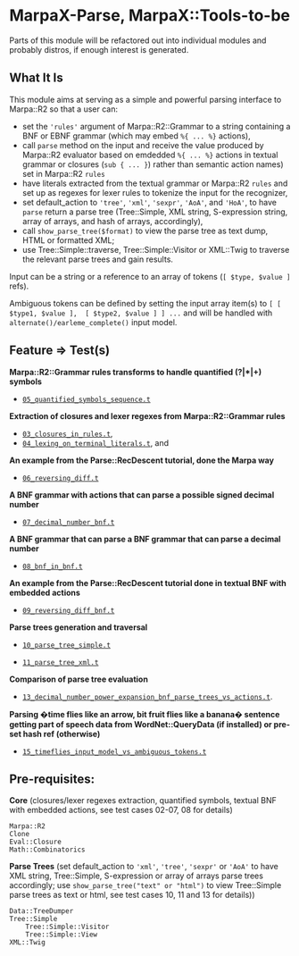 MarpaX-Parse, MarpaX::Tools-to-be
=================================

Parts of this module will be refactored out into individual modules and probably distros, if enough interest is generated.

What It Is
----------

This module aims at serving as a simple and powerful parsing interface to Marpa::R2 so that a user can:

* set the `'rules'` argument of Marpa::R2::Grammar to a string containing a BNF or EBNF grammar (which may embed `%{ ... %}` actions), 
* call `parse` method on the input and receive the value produced by Marpa::R2 evaluator based on emdedded `%{ ... %}` actions in textual grammar or closures (`sub { ... }`) rather than semantic action names) set in Marpa::R2 `rules`
* have literals extracted from the textual grammar or Marpa::R2 `rules` and set up as regexes  for lexer rules to tokenize the input for the recognizer, 
* set default_action to `'tree'`, `'xml'`, `'sexpr'`, `'AoA'`, and `'HoA'`, to have `parse` return a parse tree (Tree::Simple, XML string, S-expression string, array of arrays, and hash of arrays, accordingly), 
* call `show_parse_tree($format)` to view the parse tree as text dump, HTML or formatted XML;
* use Tree::Simple::traverse, Tree::Simple::Visitor or XML::Twig to traverse the relevant parse trees and gain results.

Input can be a string or a reference to an array of tokens (`[ $type, $value ]` refs). 

Ambiguous tokens can be defined by setting the input array item(s) to 
`[ [ $type1, $value ],  [ $type2, $value ] ] ...` and will be handled with 
`alternate()/earleme_complete()` input model.

Feature => Test(s)
------------------

**Marpa::R2::Grammar rules transforms to handle quantified (?|*|+) symbols**

-	[`05_quantified_symbols_sequence.t`](https://github.com/rns/MarpaX-Parse/blob/master/t/05_quantified_symbols_sequence.t)

**Extraction of closures and lexer regexes from Marpa::R2::Grammar rules**

-	[`03_closures_in_rules.t`](https://github.com/rns/MarpaX-Parse/blob/master/t/03_closures_in_rules.t),
-	[`04_lexing_on_terminal_literals.t`](https://github.com/rns/MarpaX-Parse/blob/master/t/04_lexing_on_terminal_literals.t), and

**An example from the Parse::RecDescent tutorial, done the Marpa way**

-	[`06_reversing_diff.t`](https://github.com/rns/MarpaX-Parse/blob/master/t/06_reversing_diff.t)

**A BNF grammar with actions that can parse a possible signed decimal number**

-	[`07_decimal_number_bnf.t`](https://github.com/rns/MarpaX-Parse/blob/master/t/07_decimal_number_bnf.t)

**A BNF grammar that can parse a BNF grammar that can parse a decimal number**

-	[`08_bnf_in_bnf.t`](https://github.com/rns/MarpaX-Parse/blob/master/t/08_bnf_in_bnf.t)

**An example from the Parse::RecDescent tutorial done in textual BNF with embedded actions**

-	[`09_reversing_diff_bnf.t`](https://github.com/rns/MarpaX-Parse/blob/master/t/09_reversing_diff_bnf.t)

**Parse trees generation and traversal**

-	[`10_parse_tree_simple.t`](https://github.com/rns/MarpaX-Parse/blob/master/t/10_parse_tree_simple.t)

-	[`11_parse_tree_xml.t`](https://github.com/rns/MarpaX-Parse/blob/master/t/11_parse_tree_xml.t)

**Comparison of parse tree evaluation**

-	[`13_decimal_number_power_expansion_bnf_parse_trees_vs_actions.t`](https://github.com/rns/MarpaX-Parse/blob/master/t/13_decimal_number_power_expansion_bnf_parse_trees_vs_actions.t).

**Parsing �time flies like an arrow, bit fruit flies like a banana� sentence getting part of speech data from WordNet::QueryData (if installed) or pre-set hash ref (otherwise)**

-	[`15_timeflies_input_model_vs_ambiguous_tokens.t`](https://github.com/rns/MarpaX-Parse/blob/master/t/15_timeflies_input_model_vs_ambiguous_tokens.t)

Pre-requisites:
---------------

**Core** (closures/lexer regexes extraction, quantified symbols, textual BNF with embedded actions, see test cases 02-07, 08 for details)

	Marpa::R2
	Clone
	Eval::Closure
	Math::Combinatorics

**Parse Trees** (set default_action to `'xml'`, `'tree'`, `'sexpr'` or `'AoA'` to have XML string, Tree::Simple, S-expression or array of arrays parse trees accordingly; use `show_parse_tree("text" or "html")` to view Tree::Simple parse trees as text or html, see test cases 10, 11 and 13 for details))

	Data::TreeDumper
	Tree::Simple
		Tree::Simple::Visitor
		Tree::Simple::View
	XML::Twig
